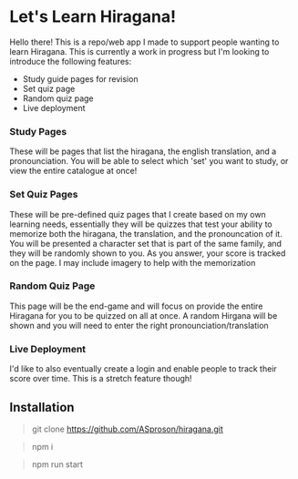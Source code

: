 # Let's Learn Hiragana!

Hello there! This is a repo/web app I made to support people wanting to learn Hiragana. This is currently a work in progress but I'm looking to introduce the following features:

 - Study guide pages for revision
 - Set quiz page
 - Random quiz page
 - Live deployment

### Study Pages

These will be pages that list the hiragana, the english translation, and a pronounciation. You will be able to select which 'set' you want to study, or view the entire catalogue at once!

### Set Quiz Pages

These will be pre-defined quiz pages that I create based on my own learning needs, essentially they will be quizzes that test your ability to memorize both the hiragana, the translation, and the pronouncation of it. You will be presented a character set that is part of the same family, and they will be randomly shown to you. As you answer, your score is tracked on the page. I may include imagery to help with the memorization 

### Random Quiz Page

This page will be the end-game and will focus on provide the entire Hiragana for you to be quizzed on all at once. A random Hirgana will be shown and you will need to enter the right pronounciation/translation

### Live Deployment

I'd like to also eventually create a login and enable people to track their score over time. This is a stretch feature though!

## Installation

> git clone https://github.com/ASproson/hiragana.git

> npm i 

> npm run start